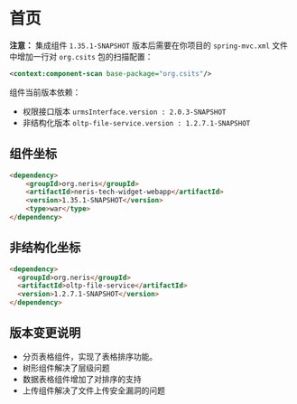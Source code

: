 # 首页

**注意：** 集成组件 `1.35.1-SNAPSHOT` 版本后需要在你项目的 `spring-mvc.xml` 文件中增加一行对 `org.csits` 包的扫描配置：

```xml
<context:component-scan base-package="org.csits"/>
```

组件当前版本依赖：
- 权限接口版本 `urmsInterface.version : 2.0.3-SNAPSHOT`
- 非结构化版本 `oltp-file-service.version : 1.2.7.1-SNAPSHOT`

## 组件坐标

```html
<dependency>
    <groupId>org.neris</groupId>
    <artifactId>neris-tech-widget-webapp</artifactId>
    <version>1.35.1-SNAPSHOT</version>
    <type>war</type>
</dependency>
```

## 非结构化坐标

```html
<dependency>
  <groupId>org.neris</groupId>
  <artifactId>oltp-file-service</artifactId>
  <version>1.2.7.1-SNAPSHOT</version>
</dependency>
```

## 版本变更说明

- 分页表格组件，实现了表格排序功能。
- 树形组件解决了层级问题
- 数据表格组件增加了对排序的支持
- 上传组件解决了文件上传安全漏洞的问题